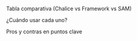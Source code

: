 Tabla comparativa (Chalice vs Framework vs SAM)

¿Cuándo usar cada uno?

Pros y contras en puntos clave